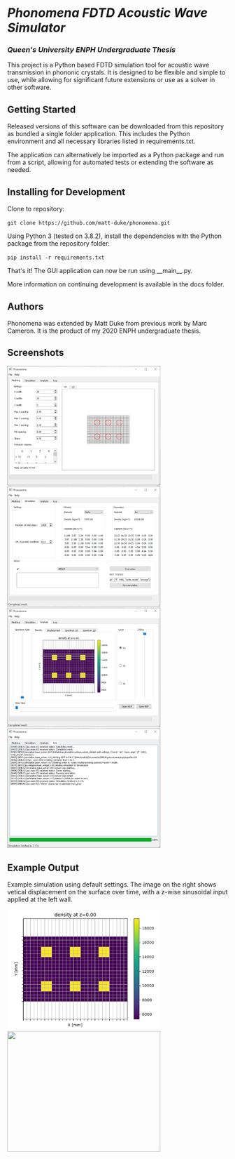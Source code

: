 # *Phonomena FDTD Acoustic Wave Simulator*
### *Queen's University ENPH Undergraduate Thesis*

This project is a Python based FDTD simulation tool for acoustic wave transmission in phononic crystals. It is designed to be flexible and simple to use, while allowing for significant future extensions or use as a solver in other software.

## Getting Started

Released versions of this software can be downloaded from this repository as bundled a single folder application. This includes the Python environment and all necessary libraries listed in requirements.txt.

The application can alternatively be imported as a Python package and run from a script, allowing for automated tests or extending the software as needed.

## Installing for Development
Clone to repository:

`git clone https://github.com/matt-duke/phonomena.git`

Using Python 3 (tested on 3.8.2), install the dependencies with the Python package  from the repository folder:

`pip install -r requirements.txt`

That's it! The GUI application can now be run using \_\_main\_\_.py.

More information on continuing development is available in the docs folder.

## Authors
Phonomena was extended by Matt Duke from previous work by Marc Cameron. It is the product of my 2020 ENPH undergraduate thesis.

## Screenshots
<img src="docs/img/meshing.PNG" width="350">
<img src="docs/img/simulation.PNG" width="350">
<img src="docs/img/analysis.PNG" width="350">
<img src="docs/img/log.PNG" width="350">

## Example Output
Example simulation using default settings. The image on the right shows vetical displacement on the surface over time, with a z-wise sinusoidal input applied at the left wall.

<img src="docs/img/example_density.PNG" width="350" height="275">
<img src="docs/img/example_surface_uz.gif" width="350" height="275">